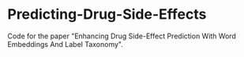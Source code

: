 # Predicting-Drug-Side-Effects
Code for the paper "Enhancing Drug Side-Effect Prediction With Word Embeddings And Label Taxonomy".
